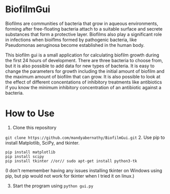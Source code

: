 # BiofilmGui

Biofilms are communities of bacteria that grow in aqueous environments, 
forming after free-floating bacteria attach to a suitable surface and 
secrete substances that form a protective layer. Biofilms also play a 
significant role in infections when bioiflms formed by pathogenic bacteria, 
like Pseudomonas aeruginosa become established in the human body. 

This biofilm gui is a small application for calculating biofilm growth 
during the first 24 hours of development. There are three bacteria to 
choose from, but it is also possible to add data for new types of bacteria. 
It is easy to change the parameters for growth including the initial amount
of biofilm and the maximum amount of biofilm that can grow. It is also 
possible to look at the effect of different concentations of inhibitory 
treatments like antibiotics if you know the minimum inhibitory concentration
of an antibiotic against a bacteria. 

# How to Use

1. Clone this repository

`git clone https://github.com/mandyabernathy/BiofilmGui.git`
2. Use pip to install Matplotlib, SciPy, and tkinter.
```
pip install matplotlib
pip install scipy
pip install tkinter //or// sudo apt-get install python3-tk
```
(I don't rememember having 
any issues installing tkinter on Windows using pip, but pip would not work 
for tkinter when I tried it on linux.)

3. Start the program using 
    `python gui.py`
